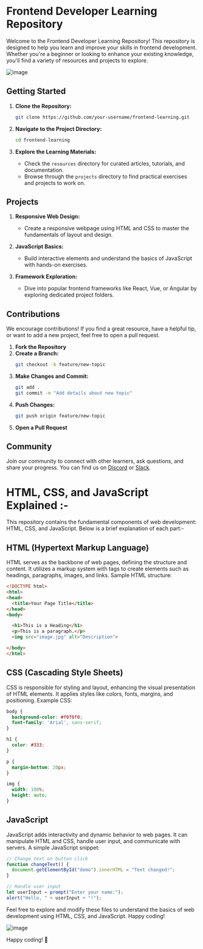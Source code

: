 # Frontend Developer Learning Repository

Welcome to the Frontend Developer Learning Repository! This repository is designed to help you learn and improve your skills in frontend development. Whether you're a beginner or looking to enhance your existing knowledge, you'll find a variety of resources and projects to explore.

![image](https://www.nicepng.com/png/full/249-2496315_full-stack-development.png)

## Getting Started

1. **Clone the Repository:**
   ```bash
   git clone https://github.com/your-username/frontend-learning.git
   ```

2. **Navigate to the Project Directory:**
   ```bash
   cd frontend-learning
   ```

3. **Explore the Learning Materials:**
   - Check the `resources` directory for curated articles, tutorials, and documentation.
   - Browse through the `projects` directory to find practical exercises and projects to work on.

## Projects

1. **Responsive Web Design:**
   - Create a responsive webpage using HTML and CSS to master the fundamentals of layout and design.

2. **JavaScript Basics:**
   - Build interactive elements and understand the basics of JavaScript with hands-on exercises.

3. **Framework Exploration:**
   - Dive into popular frontend frameworks like React, Vue, or Angular by exploring dedicated project folders.

## Contributions

We encourage contributions! If you find a great resource, have a helpful tip, or want to add a new project, feel free to open a pull request.

1. **Fork the Repository**
2. **Create a Branch:**
   ```bash
   git checkout -b feature/new-topic
   ```
3. **Make Changes and Commit:**
   ```bash
   git add .
   git commit -m "Add details about new topic"
   ```
4. **Push Changes:**
   ```bash
   git push origin feature/new-topic
   ```
5. **Open a Pull Request**

## Community

Join our community to connect with other learners, ask questions, and share your progress. You can find us on [Discord](#) or [Slack](#).

# HTML, CSS, and JavaScript Explained :-

This repository contains the fundamental components of web development: HTML, CSS, and JavaScript. Below is a brief explanation of each part:-

## HTML (Hypertext Markup Language)

HTML serves as the backbone of web pages, defining the structure and content. It utilizes a markup system with tags to create elements such as headings, paragraphs, images, and links. Sample HTML structure:

```html
<!DOCTYPE html>
<html>
<head>
  <title>Your Page Title</title>
</head>
<body>

  <h1>This is a Heading</h1>
  <p>This is a paragraph.</p>
  <img src="image.jpg" alt="Description">

</body>
</html>
```

## CSS (Cascading Style Sheets)

CSS is responsible for styling and layout, enhancing the visual presentation of HTML elements. It applies styles like colors, fonts, margins, and positioning. Example CSS:

```css
body {
  background-color: #f0f0f0;
  font-family: 'Arial', sans-serif;
}

h1 {
  color: #333;
}

p {
  margin-bottom: 20px;
}

img {
  width: 100%;
  height: auto;
}
```

## JavaScript

JavaScript adds interactivity and dynamic behavior to web pages. It can manipulate HTML and CSS, handle user input, and communicate with servers. A simple JavaScript snippet:

```javascript
// Change text on button click
function changeText() {
  document.getElementById("demo").innerHTML = "Text changed!";
}

// Handle user input
let userInput = prompt("Enter your name:");
alert("Hello, " + userInput + "!");
```

Feel free to explore and modify these files to understand the basics of web development using HTML, CSS, and JavaScript. Happy coding!

![image](https://www.p92.com/binaries/content/gallery/p92website/technologies/htmlcssjs-details.png)

Happy coding! 🚀
